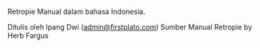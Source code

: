 Retropie Manual dalam bahasa Indonesia.

Ditulis oleh Ipang Dwi (admin@firstplato.com)
Sumber Manual Retropie by Herb Fargus
